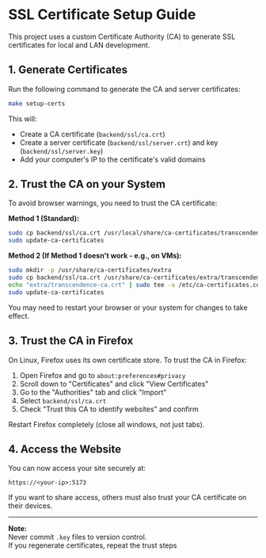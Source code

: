 # SSL Certificate Setup Guide

This project uses a custom Certificate Authority (CA) to generate SSL certificates for local and LAN development.

## 1. Generate Certificates

Run the following command to generate the CA and server certificates:

```bash
make setup-certs
```

This will:
- Create a CA certificate (`backend/ssl/ca.crt`)
- Create a server certificate (`backend/ssl/server.crt`) and key (`backend/ssl/server.key`)
- Add your computer's IP to the certificate's valid domains

## 2. Trust the CA on your System

To avoid browser warnings, you need to trust the CA certificate:

**Method 1 (Standard):**
```bash
sudo cp backend/ssl/ca.crt /usr/local/share/ca-certificates/transcendence-ca.crt
sudo update-ca-certificates
```

**Method 2 (If Method 1 doesn't work - e.g., on VMs):**
```bash
sudo mkdir -p /usr/share/ca-certificates/extra
sudo cp backend/ssl/ca.crt /usr/share/ca-certificates/extra/transcendence-ca.crt
echo "extra/transcendence-ca.crt" | sudo tee -a /etc/ca-certificates.conf
sudo update-ca-certificates
```

You may need to restart your browser or your system for changes to take effect.

## 3. Trust the CA in Firefox

On Linux, Firefox uses its own certificate store. To trust the CA in Firefox:

1. Open Firefox and go to `about:preferences#privacy`
2. Scroll down to "Certificates" and click "View Certificates"
3. Go to the "Authorities" tab and click "Import"
4. Select `backend/ssl/ca.crt`
5. Check "Trust this CA to identify websites" and confirm

Restart Firefox completely (close all windows, not just tabs).

## 4. Access the Website

You can now access your site securely at:

```
https://<your-ip>:5173
```

If you want to share access, others must also trust your CA certificate on their devices.

---

**Note:**  
Never commit `.key` files to version control.  
If you regenerate certificates, repeat the trust steps
